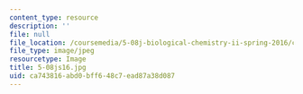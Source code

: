 ```yaml
---
content_type: resource
description: ''
file: null
file_location: /coursemedia/5-08j-biological-chemistry-ii-spring-2016/ca743816abd0bff648c7ead87a38d087_5-08js16.jpg
file_type: image/jpeg
resourcetype: Image
title: 5-08js16.jpg
uid: ca743816-abd0-bff6-48c7-ead87a38d087
---
```

